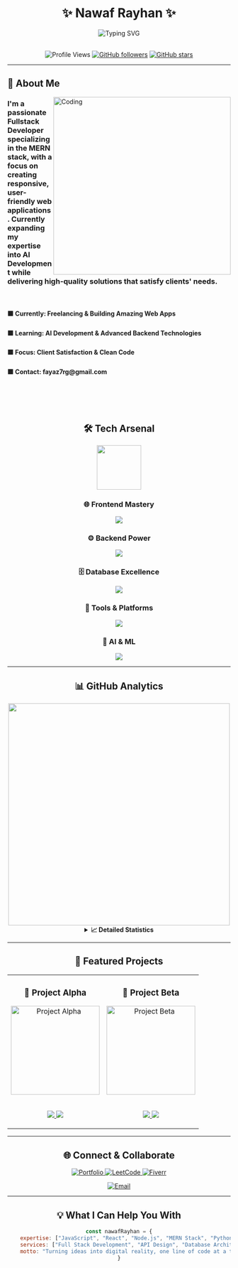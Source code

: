 <div align="center">

# ✨ Nawaf Rayhan ✨

<img src="https://readme-typing-svg.demolab.com?font=Fira+Code&weight=600&size=28&duration=3000&pause=1000&color=00D9FF&center=true&vCenter=true&random=false&width=600&lines=Fullstack+MERN+Developer;AI+%7C+ML+Enthusiast;Problem+Solver+%26+Innovator;Building+the+Future+%F0%9F%9A%80" alt="Typing SVG" />

<br/>
<br/>

![Profile Views](https://komarev.com/ghpvc/?username=nawaf-rayhan585&color=00d9ff&style=for-the-badge&label=PROFILE+VIEWS)
[![GitHub followers](https://img.shields.io/github/followers/Nawaf-Rayhan585?style=for-the-badge&color=00d9ff&labelColor=1c1c1c)](https://github.com/Nawaf-Rayhan585)
[![GitHub stars](https://img.shields.io/github/stars/Nawaf-Rayhan585?style=for-the-badge&color=00d9ff&labelColor=1c1c1c)](https://github.com/Nawaf-Rayhan585)

</div>

---

<div align="">
  
## 🎯 About Me

<img align="right" alt="Coding" width="400" src="https://user-images.githubusercontent.com/74038190/229223263-cf2e4b07-2615-4f87-9c38-e37600f8381a.gif">

### I'm a passionate Fullstack Developer specializing in the MERN stack, with a focus on creating responsive, user-friendly web applications. Currently expanding my expertise into AI Development while delivering high-quality solutions that satisfy clients' needs.

<br>

 <h4/>🟪 Currently: Freelancing & Building Amazing Web Apps
<br>
 <h4/>🟪 Learning: AI Development & Advanced Backend Technologies
<br>
 <h4/>🟪 Focus: Client Satisfaction & Clean Code
<br>
 <h4/>🟪 Contact: fayaz7rg@gmail.com
</div>





</div>

<br>
<br>
<br>


<div align="center">

## 🛠️ Tech Arsenal

<img src="https://user-images.githubusercontent.com/74038190/212257467-871d32b7-e401-42e8-a166-fcfd7baa4c6b.gif" width="100">

### 🌐 Frontend Mastery
<p>
  <img src="https://skillicons.dev/icons?i=html,css,js,react,tailwind,bootstrap,figma" />
</p>

### ⚙️ Backend Power
<p>
  <img src="https://skillicons.dev/icons?i=nodejs,express,python,fastapi" />
</p>

### 🗄️ Database Excellence
<p>
  <img src="https://skillicons.dev/icons?i=mongodb,mysql" />
</p>

### 🔧 Tools & Platforms
<p>
  <img src="https://skillicons.dev/icons?i=git,github,vscode,postman,docker,vercel,netlify,aws,npm" />
</p>

### 🤖 AI & ML
<p>
  <img src="https://skillicons.dev/icons?i=python,tensorflow,pytorch,opencv," />
</p>

</div>

---

<div align="center">

## 📊 GitHub Analytics

<img src="https://user-images.githubusercontent.com/74038190/225813708-98b745f2-7d22-48cf-9150-083f1b00d6c9.gif" width="500">

<details>
<summary><b>📈 Detailed Statistics</b></summary>

<br>

<div align="center">
  <img height="180em" src="https://github-readme-stats.vercel.app/api?username=Nawaf-Rayhan585&show_icons=true&theme=tokyonight&include_all_commits=true&count_private=true&hide_border=true&bg_color=0d1117&title_color=00d9ff&icon_color=00d9ff&text_color=c9d1d9"/>
  <img height="180em" src="https://github-readme-stats.vercel.app/api/top-langs/?username=Nawaf-Rayhan585&layout=compact&langs_count=8&theme=tokyonight&hide_border=true&bg_color=0d1117&title_color=00d9ff&text_color=c9d1d9"/>
</div>

<br>

<div align="center">
  <img src="https://github-readme-streak-stats.herokuapp.com/?user=Nawaf-Rayhan585&theme=tokyonight&hide_border=true&background=0d1117&stroke=00d9ff&ring=00d9ff&fire=00d9ff&currStreakLabel=00d9ff" alt="GitHub Streak" />
</div>

<br>

<div align="center">
  <img src="https://github-profile-summary-cards.vercel.app/api/cards/profile-details?username=Nawaf-Rayhan585&theme=tokyonight" alt="Profile Summary" />
</div>

</details>

</div>

---

<div align="center">

## 🌟 Featured Projects

<table>
<tr>
<td width="50%">
<h3 align="center">🚀 Project Alpha</h3>
<div align="center">
<img src="https://user-images.githubusercontent.com/74038190/212257454-16e3712e-945a-4ca2-b238-408ad0bf87e6.gif" width="200" alt="Project Alpha"/>
<br><br>
<p>
<a href="#" target="_blank">
<img src="https://img.shields.io/badge/Live%20Demo-00d9ff?style=for-the-badge&logo=vercel&logoColor=white"/>
</a>
<a href="#" target="_blank">
<img src="https://img.shields.io/badge/Source%20Code-1c1c1c?style=for-the-badge&logo=github&logoColor=white"/>
</a>
</p>
</div>
</td>
<td width="50%">
<h3 align="center">🎯 Project Beta</h3>
<div align="center">
<img src="https://user-images.githubusercontent.com/74038190/212257472-08e52665-c503-4bd9-aa20-f5a4dae769b5.gif" width="200" alt="Project Beta"/>
<br><br>
<p>
<a href="#" target="_blank">
<img src="https://img.shields.io/badge/Live%20Demo-00d9ff?style=for-the-badge&logo=vercel&logoColor=white"/>
</a>
<a href="#" target="_blank">
<img src="https://img.shields.io/badge/Source%20Code-1c1c1c?style=for-the-badge&logo=github&logoColor=white"/>
</a>
</p>
</div>
</td>
</tr>
</table>

</div>

---

<div align="center">

## 🌐 Connect & Collaborate

<p>
<a href="https://nawaf585.netlify.app" target="_blank">
<img src="https://img.shields.io/badge/Portfolio-FF5722?style=for-the-badge&logo=google-chrome&logoColor=white" alt="Portfolio"/>
</a>
<a href="https://leetcode.com/u/Nawaf-Rayhan2/" target="_blank">
<img src="https://img.shields.io/badge/LeetCode-FFA116?style=for-the-badge&logo=leetcode&logoColor=black" alt="LeetCode"/>
</a>
<a href="https://www.fiverr.com/nawaf_rayhan/make-custom-website-with-mern-stack" target="_blank">
<img src="https://img.shields.io/badge/Fiverr-1DBF73?style=for-the-badge&logo=fiverr&logoColor=white" alt="Fiverr"/>
</a>
</p>

<p>

<a href="mailto:fayaz7rg@gmail.com">
<img src="https://img.shields.io/badge/Email-D14836?style=for-the-badge&logo=gmail&logoColor=white" alt="Email"/>
</a>
</p>

</div>

---

<div align="center">

## 💡 What I Can Help You With

```javascript
const nawafRayhan = {
    expertise: ["JavaScript", "React", "Node.js", "MERN Stack", "Python", "AI Development"],
    services: ["Full Stack Development", "API Design", "Database Architecture", "AI Integration"],
    motto: "Turning ideas into digital reality, one line of code at a time ✨"
}
```

</div>


</div>
